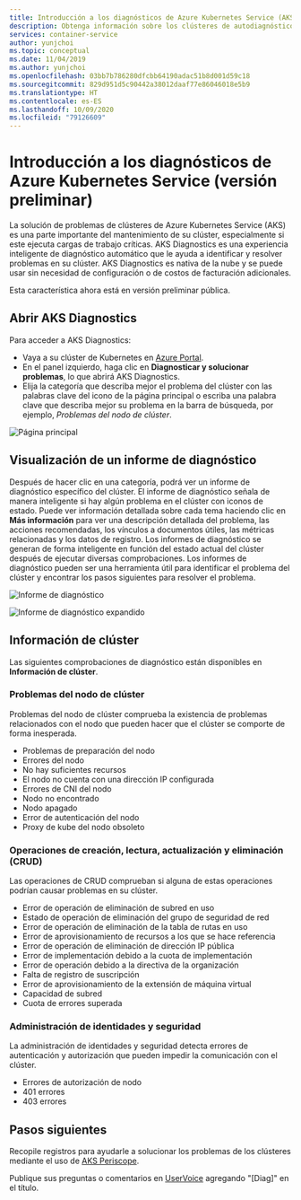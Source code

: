 ```yaml
---
title: Introducción a los diagnósticos de Azure Kubernetes Service (AKS)
description: Obtenga información sobre los clústeres de autodiagnóstico en Azure Kubernetes Service.
services: container-service
author: yunjchoi
ms.topic: conceptual
ms.date: 11/04/2019
ms.author: yunjchoi
ms.openlocfilehash: 03bb7b786280dfcbb64190adac51b8d001d59c18
ms.sourcegitcommit: 829d951d5c90442a38012daaf77e86046018e5b9
ms.translationtype: HT
ms.contentlocale: es-ES
ms.lasthandoff: 10/09/2020
ms.locfileid: "79126609"
---
```

# <a name="azure-kubernetes-service-diagnostics-preview-overview"></a>Introducción a los diagnósticos de Azure Kubernetes Service (versión preliminar)

La solución de problemas de clústeres de Azure Kubernetes Service (AKS) es una parte importante del mantenimiento de su clúster, especialmente si este ejecuta cargas de trabajo críticas. AKS Diagnostics es una experiencia inteligente de diagnóstico automático que le ayuda a identificar y resolver problemas en su clúster. AKS Diagnostics es nativa de la nube y se puede usar sin necesidad de configuración o de costos de facturación adicionales.

Esta característica ahora está en versión preliminar pública.

## <a name="open-aks-diagnostics"></a>Abrir AKS Diagnostics

Para acceder a AKS Diagnostics:

- Vaya a su clúster de Kubernetes en [Azure Portal](https://portal.azure.com).
- En el panel izquierdo, haga clic en **Diagnosticar y solucionar problemas**, lo que abrirá AKS Diagnostics.
- Elija la categoría que describa mejor el problema del clúster con las palabras clave del icono de la página principal o escriba una palabra clave que describa mejor su problema en la barra de búsqueda, por ejemplo, _Problemas del nodo de clúster_.

![Página principal](./media/concepts-diagnostics/aks-diagnostics-homepage.png)

## <a name="view-a-diagnostic-report"></a>Visualización de un informe de diagnóstico

Después de hacer clic en una categoría, podrá ver un informe de diagnóstico específico del clúster. El informe de diagnóstico señala de manera inteligente si hay algún problema en el clúster con iconos de estado. Puede ver información detallada sobre cada tema haciendo clic en **Más información** para ver una descripción detallada del problema, las acciones recomendadas, los vínculos a documentos útiles, las métricas relacionadas y los datos de registro. Los informes de diagnóstico se generan de forma inteligente en función del estado actual del clúster después de ejecutar diversas comprobaciones. Los informes de diagnóstico pueden ser una herramienta útil para identificar el problema del clúster y encontrar los pasos siguientes para resolver el problema.

![Informe de diagnóstico](./media/concepts-diagnostics/diagnostic-report.png)

![Informe de diagnóstico expandido](./media/concepts-diagnostics/node-issues.png)

## <a name="cluster-insights"></a>Información de clúster

Las siguientes comprobaciones de diagnóstico están disponibles en **Información de clúster**.

### <a name="cluster-node-issues"></a>Problemas del nodo de clúster

Problemas del nodo de clúster comprueba la existencia de problemas relacionados con el nodo que pueden hacer que el clúster se comporte de forma inesperada.

- Problemas de preparación del nodo
- Errores del nodo
- No hay suficientes recursos
- El nodo no cuenta con una dirección IP configurada
- Errores de CNI del nodo
- Nodo no encontrado
- Nodo apagado
- Error de autenticación del nodo
- Proxy de kube del nodo obsoleto

### <a name="create-read-update--delete-operations"></a>Operaciones de creación, lectura, actualización y eliminación (CRUD)

Las operaciones de CRUD comprueban si alguna de estas operaciones podrían causar problemas en su clúster.

- Error de operación de eliminación de subred en uso
- Estado de operación de eliminación del grupo de seguridad de red
- Error de operación de eliminación de la tabla de rutas en uso
- Error de aprovisionamiento de recursos a los que se hace referencia
- Error de operación de eliminación de dirección IP pública
- Error de implementación debido a la cuota de implementación
- Error de operación debido a la directiva de la organización
- Falta de registro de suscripción
- Error de aprovisionamiento de la extensión de máquina virtual
- Capacidad de subred
- Cuota de errores superada

### <a name="identity-and-security-management"></a>Administración de identidades y seguridad

La administración de identidades y seguridad detecta errores de autenticación y autorización que pueden impedir la comunicación con el clúster.

- Errores de autorización de nodo
- 401 errores
- 403 errores

## <a name="next-steps"></a>Pasos siguientes

Recopile registros para ayudarle a solucionar los problemas de los clústeres mediante el uso de [AKS Periscope](https://aka.ms/aksperiscope).

Publique sus preguntas o comentarios en [UserVoice](https://feedback.azure.com/forums/914020-azure-kubernetes-service-aks) agregando "[Diag]" en el título.
